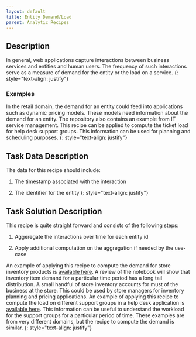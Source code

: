 ```yaml
---
layout: default
title: Entity Demand/Load
parent: Analytic Recipes
---
```


## Description
In general, web applications capture interactions between business services and entities and human users. The frequency of such interactions serve as a measure of demand for the entity or the load on a service. 
{: style="text-align: justify"} 

### Examples
In the retail domain, the demand for an entity could feed into applications such as dynamic pricing models. These models need information about the demand for an entity. The repository also contains an example from IT service management. This recipe can be applied to compute the ticket load for help desk support groups. This information can be used for planning and scheduling purposes.
{: style="text-align: justify"} 

## Task Data Description

The data for this recipe should include:

1. The timestamp associated with the interaction

2. The identifier for the entity
{: style="text-align: justify"} 

## Task Solution Description
This recipe is quite straight forward and consists of the following steps:

1. Aggeregate the interactions over time for each entity id

2. Apply additional computation on the aggregation if needed by the use-case

An example of applying this recipe to compute the demand for store inventory products is [available here](https://github.com/rajivsam/itsm_retail_examples_r2ds/blob/main/notebooks/Retail/item_demand.ipynb). A review of the notebook will show that inventory item demand for a particular time period has a long tail distribution. A small handful of store inventory accounts for must of the business at the store. This could be used by store managers for inventory planning and pricing applications. An example of applying this recipe to compute the load on different support groups in a help desk application is [available here](https://github.com/rajivsam/itsm_retail_examples_r2ds/blob/main/notebooks/ITSM/support_group_load.ipynb). This information can be useful to understand the workload for the support groups for a particular period of time. These examples are from very different domains, but the recipe to compute the demand is similar.
{: style="text-align: justify"} 

 

